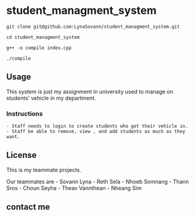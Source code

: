﻿# student_managment_system

    git clone git@github.com:LynaSovann/student_managment_system.git

    cd student_managment_system

    g++ -o compile index.cpp

    ./compile

## Usage
This system is just my assignment in university used to manage on students' vehicle in my department.
### Instructions
    - Staff needs to login to create students who get their vehicle in.
    - Staff be able to remove, view , and add students as much as they want.

## License
This is my teammate projects.

Our teammates are 
                                    -  Sovann Lyna
                                    - Reth Sela
                                    - Nhoeb Somnang
                                    - Thann Sros
                                    -  Choun Seyha
                                    - Theav Vannthean
                                    - Nheang Sim

## contact me


